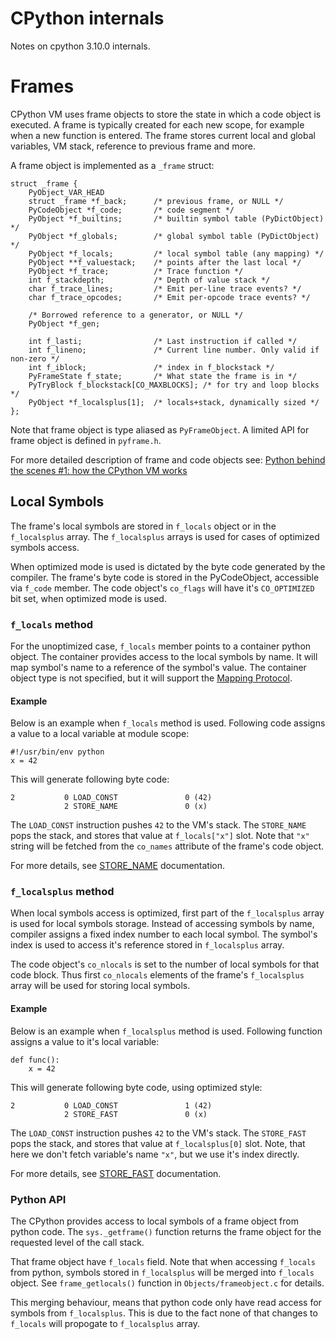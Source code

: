 # CPython internals

Notes on cpython 3.10.0 internals.

# Frames

CPython VM uses frame objects to store the state in which a code object is executed.
A frame is typically created for each new scope, for example when a new function is entered.
The frame stores current local and global variables, VM stack, reference to previous frame and more.

A frame object is implemented as a `_frame` struct:

    struct _frame {
        PyObject_VAR_HEAD
        struct _frame *f_back;      /* previous frame, or NULL */
        PyCodeObject *f_code;       /* code segment */
        PyObject *f_builtins;       /* builtin symbol table (PyDictObject) */
        PyObject *f_globals;        /* global symbol table (PyDictObject) */
        PyObject *f_locals;         /* local symbol table (any mapping) */
        PyObject **f_valuestack;    /* points after the last local */
        PyObject *f_trace;          /* Trace function */
        int f_stackdepth;           /* Depth of value stack */
        char f_trace_lines;         /* Emit per-line trace events? */
        char f_trace_opcodes;       /* Emit per-opcode trace events? */

        /* Borrowed reference to a generator, or NULL */
        PyObject *f_gen;

        int f_lasti;                /* Last instruction if called */
        int f_lineno;               /* Current line number. Only valid if non-zero */
        int f_iblock;               /* index in f_blockstack */
        PyFrameState f_state;       /* What state the frame is in */
        PyTryBlock f_blockstack[CO_MAXBLOCKS]; /* for try and loop blocks */
        PyObject *f_localsplus[1];  /* locals+stack, dynamically sized */
    };

Note that frame object is type aliased as `PyFrameObject`.
A limited API for frame object is defined in `pyframe.h`.

For more detailed description of frame and code objects see:
[Python behind the scenes #1: how the CPython VM works](https://tenthousandmeters.com/blog/python-behind-the-scenes-1-how-the-cpython-vm-works/)

## Local Symbols

The frame's local symbols are stored in `f_locals` object or in the `f_localsplus` array.
The `f_localsplus` arrays is used for cases of optimized symbols access.

When optimized mode is used is dictated by the byte code generated by the compiler.
The frame's byte code is stored in the PyCodeObject, accessible via `f_code` member.
The code object's `co_flags` will have it's `CO_OPTIMIZED` bit set, when optimized mode is used.

### `f_locals` method

For the unoptimized case, `f_locals` member points to a container python object.
The container provides access to the local symbols by name.
It will map symbol's name to a reference of the symbol's value.
The container object type is not specified, but it will support the [Mapping Protocol](https://docs.python.org/3/c-api/mapping.html).

#### Example

Below is an example when `f_locals` method is used.
Following code assigns a value to a local variable at module scope:

    #!/usr/bin/env python
    x = 42

This will generate following byte code:

    2           0 LOAD_CONST               0 (42)
                2 STORE_NAME               0 (x)

The `LOAD_CONST` instruction pushes `42` to the VM's stack.
The `STORE_NAME` pops the stack, and stores that value at `f_locals["x"]` slot.
Note that `"x"` string will be fetched from the `co_names` attribute of the frame's code object.

For more details, see [STORE_NAME](https://docs.python.org/3/library/dis.html#opcode-STORE_NAME) documentation.

### `f_localsplus` method

When local symbols access is optimized, first part of the `f_localsplus` array is used for local symbols storage.
Instead of accessing symbols by name, compiler assigns a fixed index number to each local symbol.
The symbol's index is used to access it's reference stored in `f_localsplus` array.

The code object's `co_nlocals` is set to the number of local symbols for that code block.
Thus first `co_nlocals` elements of the frame's  `f_localsplus` array will be used for storing local symbols.

#### Example

Below is an example when `f_localsplus` method is used.
Following function assigns a value to it's local variable:

    def func():
        x = 42

This will generate following byte code, using optimized style:

    2           0 LOAD_CONST               1 (42)
                2 STORE_FAST               0 (x)

The `LOAD_CONST` instruction pushes `42` to the VM's stack.
The `STORE_FAST` pops the stack, and stores that value at `f_localsplus[0]` slot.
Note, that here we don't fetch variable's name `"x"`, but we use it's index directly.

For more details, see [STORE_FAST](https://docs.python.org/3/library/dis.html#opcode-STORE_FAST) documentation.

### Python API

The CPython provides access to local symbols of a frame object from python code.
The `sys._getframe()` function returns the frame object for the requested level of the call stack.

That frame object have `f_locals` field.
Note that when accessing `f_locals` from python, symbols stored in `f_localsplus` will be merged into `f_locals` object.
See `frame_getlocals()` function in `Objects/frameobject.c` for details.

This merging behaviour, means that python code only have read access for symbols from `f_localsplus`.
This is due to the fact none of that changes to `f_locals` will propogate to `f_localsplus` array.
